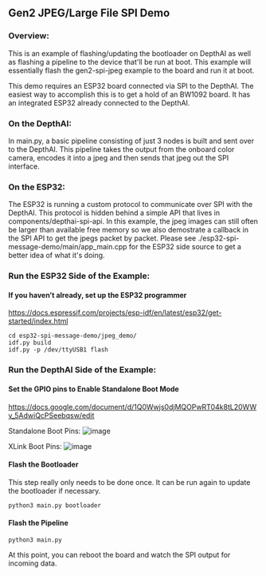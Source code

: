 ## Gen2 JPEG/Large File SPI Demo

### Overview:
This is an example of flashing/updating the bootloader on DepthAI as well as flashing a pipeline to the device that'll be run at boot. This example will essentially flash the gen2-spi-jpeg example to the board and run it at boot.

This demo requires an ESP32 board connected via SPI to the DepthAI. The easiest way to accomplish this is to get a hold of an BW1092 board. It has an integrated ESP32 already connected to the DepthAI.

### On the DepthAI:
In main.py, a basic pipeline consisting of just 3 nodes is built and sent over to the DepthAI. This pipeline takes the output from the onboard color camera, encodes it into a jpeg and then sends that jpeg out the SPI interface.

### On the ESP32:
The ESP32 is running a custom protocol to communicate over SPI with the DepthAI. This protocol is hidden behind a simple API that lives in components/depthai-spi-api. In this example, the jpeg images can still often be larger than available free memory so we also demostrate a callback in the SPI API to get the jpegs packet by packet. Please see ./esp32-spi-message-demo/main/app_main.cpp for the ESP32 side source to get a better idea of what it's doing.

### Run the ESP32 Side of the Example:
#### If you haven’t already, set up the ESP32 programmer
https://docs.espressif.com/projects/esp-idf/en/latest/esp32/get-started/index.html

```
cd esp32-spi-message-demo/jpeg_demo/
idf.py build
idf.py -p /dev/ttyUSB1 flash
```

### Run the DepthAI Side of the Example:
#### Set the GPIO pins to Enable Standalone Boot Mode
https://docs.google.com/document/d/1Q0Wwjs0djMQOPwRT04k8tL20WWv_5AdwiQcPSeebqsw/edit

Standalone Boot Pins:
![image](https://user-images.githubusercontent.com/19913346/102914698-ee801f80-443d-11eb-96f4-5cc0a5bfb263.png)

XLink Boot Pins:
![image](https://user-images.githubusercontent.com/19913346/102914744-ff309580-443d-11eb-9975-66a7f633da6a.png)

#### Flash the Bootloader
This step really only needs to be done once. It can be run again to update the bootloader if necessary.

`python3 main.py bootloader`

#### Flash the Pipeline
`python3 main.py`

At this point, you can reboot the board and watch the SPI output for incoming data. 
